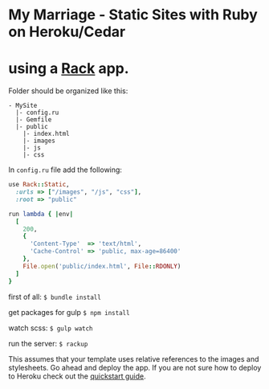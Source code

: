 # My Marriage - Static Sites with Ruby on Heroku/Cedar
# using a [Rack](http://rack.rubyforge.org/) app.

Folder should be organized like this:

```
- MySite
  |- config.ru
  |- Gemfile
  |- public
    |- index.html
    |- images
    |- js
    |- css
```
In `config.ru` file add the following:

```ruby
use Rack::Static,
  :urls => ["/images", "/js", "css"],
  :root => "public"

run lambda { |env|
  [
    200,
    {
      'Content-Type'  => 'text/html',
      'Cache-Control' => 'public, max-age=86400'
    },
    File.open('public/index.html', File::RDONLY)
  ]
}
```

first of all:
`$ bundle install`

get packages for gulp
`$ npm install`

watch scss:
`$ gulp watch`

run the server:
`$ rackup`

This assumes that your template uses relative references to the images and stylesheets. Go ahead and deploy the app. If you are not sure how to deploy to Heroku check out the [quickstart guide](https://devcenter.heroku.com/articles/quickstart).

